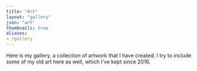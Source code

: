 ```yaml
---
title: "Art"
layout: "gallery"
json: "art"
thumbnails: true
aliases:
- /gallery
---
```


Here is my gallery, a collection of artwork that I have created.  I try to include some of my old art here as well,
which I've kept since 2016.